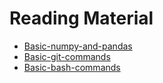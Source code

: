 # Reading Material
* [Basic-numpy-and-pandas](Week1_numpy_pandas.ipynb)
* [Basic-git-commands](bash_basics.md)
* [Basic-bash-commands](git_basics.md)
